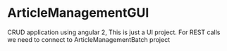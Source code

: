 # ArticleManagementGUI
CRUD application using angular 2, This is just a UI project. For REST calls we need to connect to ArticleManagementBatch project
